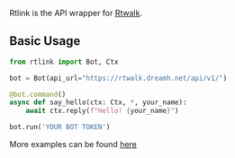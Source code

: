 Rtlink is the API wrapper for [Rtwalk](https://github.com/midatindex0/rtwalk).

## Basic Usage
```py
from rtlink import Bot, Ctx

bot = Bot(api_url="https://rtwalk.dreamh.net/api/v1/")

@bot.command()
async def say_hello(ctx: Ctx, *, your_name):
    await ctx.reply(f"Hello! {your_name}")

bot.run('YOUR BOT TOKEN')
```

More examples can be found [here](./examples/)
